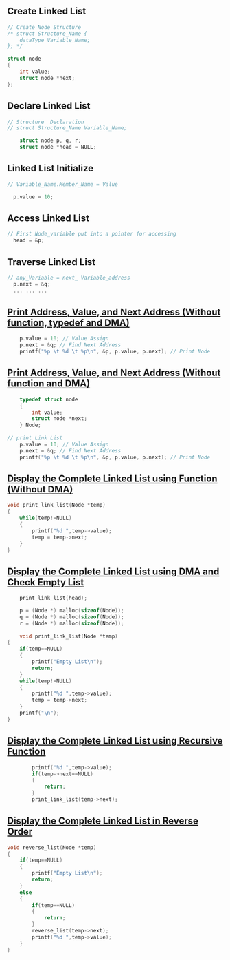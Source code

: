 ## Create Linked List
```c
// Create Node Structure
/* struct Structure_Name {
    dataType Variable_Name;
}; */

struct node
{
    int value;
    struct node *next;
};
```

## Declare Linked List
```c
// Structure  Declaration
// struct Structure_Name Variable_Name;

    struct node p, q, r;
    struct node *head = NULL;
```

## Linked List Initialize
```c
// Variable_Name.Member_Name = Value

  p.value = 10;
```

## Access Linked List
```c
// First Node_variable put into a pointer for accessing
  head = &p;
```

## Traverse Linked List
```c
// any_Variable = next_ Variable_address
  p.next = &q;
  ... ... ...
```

## [Print Address, Value, and Next Address (Without function, typedef and DMA)](../lab6/1.c)
```c
    p.value = 10; // Value Assign
    p.next = &q; // Find Next Address
    printf("%p \t %d \t %p\n", &p, p.value, p.next); // Print Node
```

## [Print Address, Value, and Next Address (Without function and DMA)](../lab6/2.c)
```c
    typedef struct node
    {
        int value;
        struct node *next;
    } Node;
    
// print Link List
    p.value = 10; // Value Assign
    p.next = &q; // Find Next Address
    printf("%p \t %d \t %p\n", &p, p.value, p.next); // Print Node
```

## [Display the Complete Linked List using Function (Without DMA)](../lab6/3.c)
```c
void print_link_list(Node *temp)
{
    while(temp!=NULL)
    {
        printf("%d ",temp->value);
        temp = temp->next;
    }
}
```

## [Display the Complete Linked List using DMA and Check Empty List](../lab6/4.c)
```c
    print_link_list(head);

    p = (Node *) malloc(sizeof(Node));
    q = (Node *) malloc(sizeof(Node));
    r = (Node *) malloc(sizeof(Node));
    
    void print_link_list(Node *temp)
{
    if(temp==NULL)
    {
        printf("Empty List\n");
        return;
    }
    while(temp!=NULL)
    {
        printf("%d ",temp->value);
        temp = temp->next;
    }
    printf("\n");
}
```

## [Display the Complete Linked List using Recursive Function](../lab6/5.c)
```c
        printf("%d ",temp->value);
        if(temp->next==NULL)
        {
            return;
        }
        print_link_list(temp->next); 
```

## [Display the Complete Linked List in Reverse Order](../lab6/6.c)
```c
void reverse_list(Node *temp)
{
    if(temp==NULL)
    {
        printf("Empty List\n");
        return;
    }
    else
    {
        if(temp==NULL)
        {
            return;
        }
        reverse_list(temp->next);
        printf("%d ",temp->value);
    }
}
```

